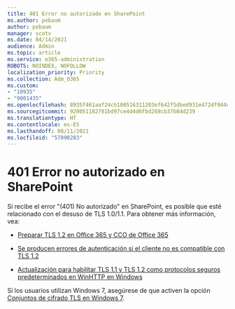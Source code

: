 ```yaml
---
title: 401 Error no autorizado en SharePoint
ms.author: pebaum
author: pebaum
manager: scotv
ms.date: 04/14/2021
audience: Admin
ms.topic: article
ms.service: o365-administration
ROBOTS: NOINDEX, NOFOLLOW
localization_priority: Priority
ms.collection: Adm_O365
ms.custom:
- "10935"
- "9001435"
ms.openlocfilehash: 8935f461aaf24cb100516311203ef642f5dbed931e472df944c1cd7e72a8cf4e
ms.sourcegitcommit: 920051182781bd97ce4d4d6fbd268cb37b84d239
ms.translationtype: HT
ms.contentlocale: es-ES
ms.lasthandoff: 08/11/2021
ms.locfileid: "57890283"
---
```

# <a name="401-unauthorized-error-in-sharepoint"></a>401 Error no autorizado en SharePoint

Si recibe el error "(401) No autorizado" en SharePoint, es posible que esté relacionado con el desuso de TLS 1.0/1.1. Para obtener más información, vea:

- [Preparar TLS 1.2 en Office 365 y CCO de Office 365](https://docs.microsoft.com/microsoft-365/compliance/prepare-tls-1.2-in-office-365)

- [Se producen errores de autenticación si el cliente no es compatible con TLS 1.2](https://docs.microsoft.com/sharepoint/troubleshoot/administration/authentication-errors-tls12-support)

- [Actualización para habilitar TLS 1.1 y TLS 1.2 como protocolos seguros predeterminados en WinHTTP en Windows](https://support.microsoft.com/topic/update-to-enable-tls-1-1-and-tls-1-2-as-default-secure-protocols-in-winhttp-in-windows-c4bd73d2-31d7-761e-0178-11268bb10392)

Si los usuarios utilizan Windows 7, asegúrese de que activen la opción [Conjuntos de cifrado TLS en Windows 7](https://docs.microsoft.com/windows/win32/secauthn/tls-cipher-suites-in-windows-7).